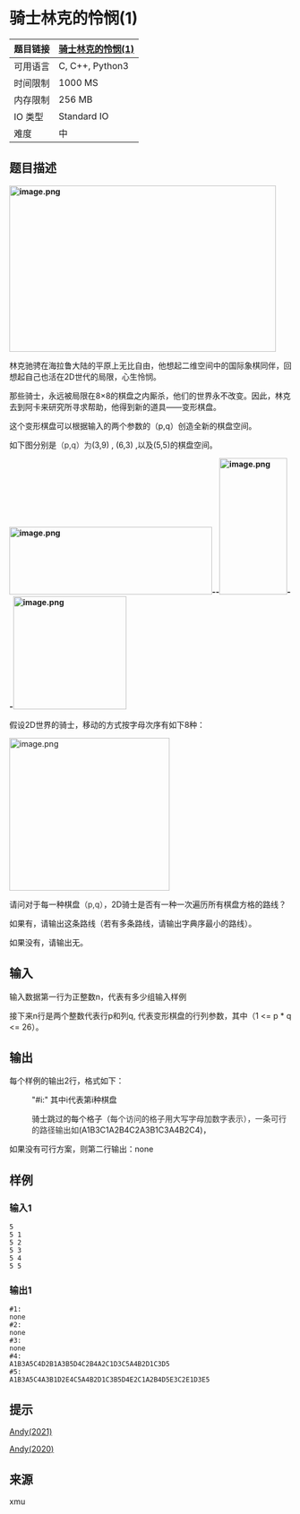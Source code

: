 # 骑士林克的怜悯(1)

| 题目链接 | [骑士林克的怜悯(1)](http://xmuoj.com/problem/NQ091) |
| --- | --- |
| 可用语言 | C, C++, Python3 |
| 时间限制 | 1000 MS |
| 内存限制 | 256 MB |
| IO 类型 | Standard IO |
| 难度 | 中 |

## 题目描述

<p><b></b></p><p><b><img alt="image.png" src="/public/upload/b6774f404c.png" width="476" height="297" /></b></p><p>林克驰骋在海拉鲁大陆的平原上无比自由，他想起二维空间中的国际象棋同伴，回想起自己也活在2D世代的局限，心生怜悯。</p><p>那些骑士，永远被局限在8×8的棋盘之内厮杀，他们的世界永不改变。因此，林克去到阿卡来研究所寻求帮助，他得到新的道具——变形棋盘。</p><p>这个变形棋盘可以根据输入的两个参数的（p,q）创造全新的棋盘空间。</p><p>如下图分别是<span style="color: rgb(51, 51, 51);">（p,q）为</span>(3,9) , (6,3) ,以及(5,5)的棋盘空间。</p><p><b><img alt="image.png" src="/public/upload/1535dce661.png" width="362" height="121" />--<img alt="image.png" src="/public/upload/9a40274901.png" width="121" height="244" />--<img alt="image.png" src="/public/upload/33abb03385.png" width="202" height="202" /><br /></b></p><p>假设2D世界的骑士，移动的方式按字母次序有如下8种：</p><p><img alt="image.png" src="/public/upload/348369f95a.png" width="286" height="273" /><br /></p><p><font>请问对于每一种棋盘<span style="color: rgb(51, 51, 51);">（p,q）</span>，2D骑士是否有一种一次遍历所有棋盘方格的路线？</font></p><p><font>如果有，请输出这条路线（若有多条路线，请输出字典序最小的路线）。</font></p><p><font>如果没有，请输出无。</font></p>

## 输入

<p><span style="color: rgb(35, 31, 23);">输入数据第一行为正整数n，代表有多少组输入样例</span></p><p><span style="color: rgb(35, 31, 23);">接下来n行是两个整数代表行p和列q, 代表变形棋盘的行列参数，其中（1 &lt;= p * q &lt;= 26）。</span><br /></p>

## 输出

<p>每个样例的输出2行，格式如下：</p><p style="margin-left: 40px;">&quot;#i:&quot; 其中i代表第i种棋盘</p><p style="margin-left: 40px;">骑士跳过的每个格子（<span style="color: rgb(51, 51, 51);">每个访问的格子用大写字母加数字表示），一条可行的路径输出如</span>(A1B3C1A2B4C2A3B1C3A4B2C4)，</p><p>如果没有可行方案，则第二行输出：none</p>

## 样例

### 输入1

```
5
5 1
5 2
5 3
5 4
5 5
```

### 输出1

```
#1:
none
#2:
none
#3:
none
#4:
A1B3A5C4D2B1A3B5D4C2B4A2C1D3C5A4B2D1C3D5
#5:
A1B3A5C4A3B1D2E4C5A4B2D1C3B5D4E2C1A2B4D5E3C2E1D3E5
```

## 提示

<p style="margin-left: 0px;"><a href="https://www.bilibili.com/video/BV1BK411F7ns" target="_blank">Andy(2021)</a></p><p style="margin-left: 0px;"><a href="https://www.bilibili.com/video/BV1uK411j7S5" target="_blank">Andy(2020)</a></p>

## 来源

xmu

